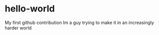# hello-world
My first github contribution
Im a guy trying to make it in an increasingly harder world
